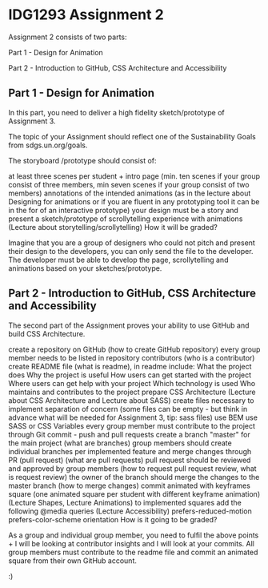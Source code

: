 # IDG1293 Assignment 2

Assignment 2 consists of two parts:

Part 1 - Design for Animation

Part 2 - Introduction to GitHub, CSS Architecture and Accessibility



## Part 1 - Design for Animation 

In this part, you need to deliver a high fidelity sketch/prototype of Assignment 3.

The topic of your Assignment should reflect one of the Sustainability Goals from sdgs.un.org/goals.



The storyboard /prototype should consist of:

at least three scenes per student + intro page (min. ten scenes if your group consist of three members, min seven scenes if your group consist of two members)
annotations of the intended animations (as in the lecture about Designing for animations or if you are fluent in any prototyping tool it can be in the for of an interactive prototype)
your design must be a story and present a sketch/prototype of scrollytelling experience with animations (Lecture about storytelling/scrollytelling)
How it will be graded?

Imagine that you are a group of designers who could not pitch and present their design to the developers, you can only send the file to the developer. The developer must be able to develop the page, scrollytelling and animations based on your sketches/prototype.



## Part 2 - Introduction to GitHub, CSS Architecture and Accessibility

The second part of the Assignment proves your ability to use GitHub and build CSS Architecture.

create a repository on GitHub (how to create GitHub repository)
every group member needs to be listed in repository contributors (who is a contributor)
create README file (what is readme), in readme include:
What the project does
Why the project is useful
How users can get started with the project
Where users can get help with your project
Which technology is used
Who maintains and contributes to the project
prepare CSS Architecture (Lecture about CSS Architecture and Lecture about SASS)
create files necessary to implement separation of concern (some files can be empty - but think in advance what will be needed for Assignment 3, tip: sass files)
use BEM
use SASS or CSS Variables
every group member must contribute to the project through Git commit - push and pull requests
create a branch "master" for the main project (what are branches)
group members should create individual branches per implemented feature and merge changes through PR (pull request) (what are pull requests)
pull request should be reviewed and approved by group members (how to request pull request review, what is request review)
the owner of the branch should merge the changes to the master branch (how to merge changes)
commit animated with keyframes square (one animated square per student with different keyframe animation) (Lecture Shapes, Lecture Animations)
to implemented squares add the following @media queries (Lecture Accessibility)
prefers-reduced-motion
prefers-color-scheme
orientation
How is it going to be graded?

As a group and individual group member, you need to fulfil the above points + I will be looking at contributor insights and I will look at your commits. All group members must contribute to the readme file and commit an animated square from their own GitHub account.

:)

